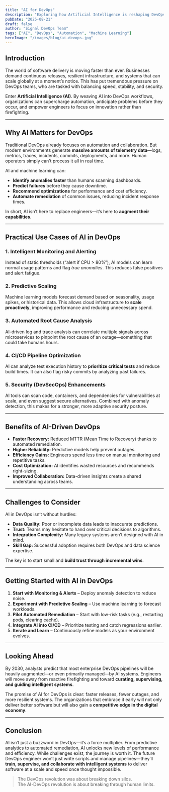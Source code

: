 ```yaml
---
title: "AI for DevOps"
description: "Exploring how Artificial Intelligence is reshaping DevOps practices with automation, predictive analytics, and intelligent decision-making."
pubDate: "2025-08-21"
draft: false
author: "Signal DevOps Team"
tags: ["AI", "DevOps", "Automation", "Machine Learning"]
heroImage: "/images/blog/ai-devops.jpg"
---
```


## Introduction

The world of software delivery is moving faster than ever. Businesses demand continuous releases, resilient infrastructure, and systems that can scale globally at a moment’s notice. This has put tremendous pressure on DevOps teams, who are tasked with balancing speed, stability, and security.

Enter **Artificial Intelligence (AI)**. By weaving AI into DevOps workflows, organizations can supercharge automation, anticipate problems before they occur, and empower engineers to focus on innovation rather than firefighting.

---

## Why AI Matters for DevOps

Traditional DevOps already focuses on automation and collaboration. But modern environments generate **massive amounts of telemetry data**—logs, metrics, traces, incidents, commits, deployments, and more. Human operators simply can’t process it all in real time.

AI and machine learning can:

- **Identify anomalies faster** than humans scanning dashboards.
- **Predict failures** before they cause downtime.
- **Recommend optimizations** for performance and cost efficiency.
- **Automate remediation** of common issues, reducing incident response times.

In short, AI isn’t here to replace engineers—it’s here to **augment their capabilities**.

---

## Practical Use Cases of AI in DevOps

### 1. Intelligent Monitoring and Alerting
Instead of static thresholds (“alert if CPU > 80%”), AI models can learn normal usage patterns and flag *true anomalies*. This reduces false positives and alert fatigue.

### 2. Predictive Scaling
Machine learning models forecast demand based on seasonality, usage spikes, or historical data. This allows cloud infrastructure to **scale proactively**, improving performance and reducing unnecessary spend.

### 3. Automated Root Cause Analysis
AI-driven log and trace analysis can correlate multiple signals across microservices to pinpoint the root cause of an outage—something that could take humans hours.

### 4. CI/CD Pipeline Optimization
AI can analyze test execution history to **prioritize critical tests** and reduce build times. It can also flag risky commits by analyzing past failures.

### 5. Security (DevSecOps) Enhancements
AI tools can scan code, containers, and dependencies for vulnerabilities at scale, and even suggest secure alternatives. Combined with anomaly detection, this makes for a stronger, more adaptive security posture.

---

## Benefits of AI-Driven DevOps

- **Faster Recovery:** Reduced MTTR (Mean Time to Recovery) thanks to automated remediation.
- **Higher Reliability:** Predictive models help prevent outages.
- **Efficiency Gains:** Engineers spend less time on manual monitoring and repetitive tasks.
- **Cost Optimization:** AI identifies wasted resources and recommends right-sizing.
- **Improved Collaboration:** Data-driven insights create a shared understanding across teams.

---

## Challenges to Consider

AI in DevOps isn’t without hurdles:

- **Data Quality:** Poor or incomplete data leads to inaccurate predictions.
- **Trust:** Teams may hesitate to hand over critical decisions to algorithms.
- **Integration Complexity:** Many legacy systems aren’t designed with AI in mind.
- **Skill Gap:** Successful adoption requires both DevOps and data science expertise.

The key is to start small and **build trust through incremental wins**.

---

## Getting Started with AI in DevOps

1. **Start with Monitoring & Alerts** – Deploy anomaly detection to reduce noise.  
2. **Experiment with Predictive Scaling** – Use machine learning to forecast workloads.  
3. **Pilot Automated Remediation** – Start with low-risk tasks (e.g., restarting pods, clearing cache).  
4. **Integrate AI into CI/CD** – Prioritize testing and catch regressions earlier.  
5. **Iterate and Learn** – Continuously refine models as your environment evolves.  

---

## Looking Ahead

By 2030, analysts predict that most enterprise DevOps pipelines will be heavily augmented—or even primarily managed—by AI systems. Engineers will move away from reactive firefighting and toward **curating, supervising, and guiding intelligent systems**.

The promise of AI for DevOps is clear: faster releases, fewer outages, and more resilient systems. The organizations that embrace it early will not only deliver better software but will also gain a **competitive edge in the digital economy**.

---

## Conclusion

AI isn’t just a buzzword in DevOps—it’s a force multiplier. From predictive analytics to automated remediation, AI unlocks new levels of performance and efficiency. While challenges exist, the journey is worth it. The future DevOps engineer won’t just write scripts and manage pipelines—they’ll **train, supervise, and collaborate with intelligent systems** to deliver software at a scale and speed once thought impossible.

> The DevOps revolution was about breaking down silos.  
> The AI-DevOps revolution is about breaking through human limits.

